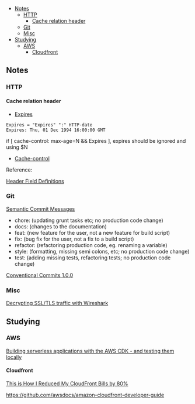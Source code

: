 <!-- TOC -->

- [Notes](#notes)
	- [HTTP](#http)
		- [Cache relation header](#cache-relation-header)
	- [Git](#git)
	- [Misc](#misc)
- [Studying](#studying)
	- [AWS](#aws)
		- [Cloudfront](#cloudfront)

<!-- /TOC -->

## Notes

### HTTP

#### Cache relation header

- [Expires](https://tools.ietf.org/html/rfc7234#section-5.3)

```text
Expires = "Expires" ":" HTTP-date
Expires: Thu, 01 Dec 1994 16:00:00 GMT
```

if [ cache-control: max-age=N && Expires ], expires should be ignored and using $N

- [Cache-control](https://www.w3.org/Protocols/rfc2616/rfc2616-sec14.html#sec14.9)

Reference: 

[Header Field Definitions](https://tools.ietf.org/html/rfc7234#section-5.2.2)

### Git

[Semantic Commit Messages](https://gist.github.com/joshbuchea/6f47e86d2510bce28f8e7f42ae84c716)

- chore: (updating grunt tasks etc; no production code change)
- docs: (changes to the documentation)
- feat: (new feature for the user, not a new feature for build script)
- fix: (bug fix for the user, not a fix to a build script)
- refactor: (refactoring production code, eg. renaming a variable)
- style: (formatting, missing semi colons, etc; no production code change)
- test: (adding missing tests, refactoring tests; no production code change)

[Conventional Commits 1.0.0](https://www.conventionalcommits.org/en/v1.0.0/#summary)

### Misc

[Decrypting SSL/TLS traffic with Wireshark](https://resources.infosecinstitute.com/decrypting-ssl-tls-traffic-with-wireshark/)

## Studying

### AWS

[Building serverless applications with the AWS CDK - and testing them locally](https://sanderknape.com/2019/05/building-serverless-applications-aws-cdk/#displaying-cloudformation-changes)

#### Cloudfront

[This is How I Reduced My CloudFront Bills by 80%](https://medium.com/faun/this-is-how-i-reduced-my-cloudfront-bills-by-80-a7b0dfb24128)

<https://github.com/awsdocs/amazon-cloudfront-developer-guide>